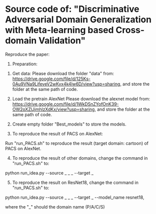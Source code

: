 # Source code of: "Discriminative Adversarial Domain Generalization with Meta-learning based Cross-domain Validation"

Reproduce the paper:

1. Preparation:
  1) Get data:
    Please download the folder "data" from: https://drive.google.com/file/d/125Ks-0Au9VNa9LifeveV2wKvx4k4lw6D/view?usp=sharing, and store the folder at the same path of code.

  2) Load the pretrain AlexNet
    Please download the alexnet model from: https://drive.google.com/file/d/1WkDSnZYofOnK39-OW2oXZlJjmhlzXdKx/view?usp=sharing, and store the folder at the same path of code.

2. Create empty folder "Best_models" to store the models.

3. To reproduce the result of PACS on AlexNet:

  Run "run_PACS.sh" to reproduce the result (target domain: cartoon) of PACS on AlexNet.

4. To reproduce the result of other domains, change the command in "run_PACS.sh" to:

  python run_idea.py --source _ _ _ --target _

5. To reproduce the result on ResNet18, change the command in "run_PACS.sh" to:

  python run_idea.py --source _ _ _ --target _ --model_name resnet18,

  where the "_" should the domain name (P/A/C/S)
